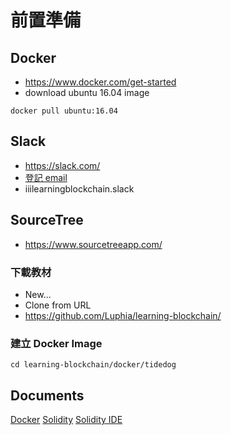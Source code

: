 # 前置準備

## Docker
* https://www.docker.com/get-started
* download ubuntu 16.04 image
```shell
docker pull ubuntu:16.04
```

## Slack
* https://slack.com/
* [登記 email](https://docs.google.com/spreadsheets/d/17HbiLC4vc8ax5_0Xyen7EIdrbpewvKCxk9q3RrALBZU/edit?usp=sharing)
* iiilearningblockchain.slack

## SourceTree
* https://www.sourcetreeapp.com/

### 下載教材
* New...
* Clone from URL
* https://github.com/Luphia/learning-blockchain/

### 建立 Docker Image
```shell
cd learning-blockchain/docker/tidedog
```

## Documents
[Docker](https://docs.docker.com/)
[Solidity](https://solidity.readthedocs.io/)
[Solidity IDE](https://remix.ethereum.org)